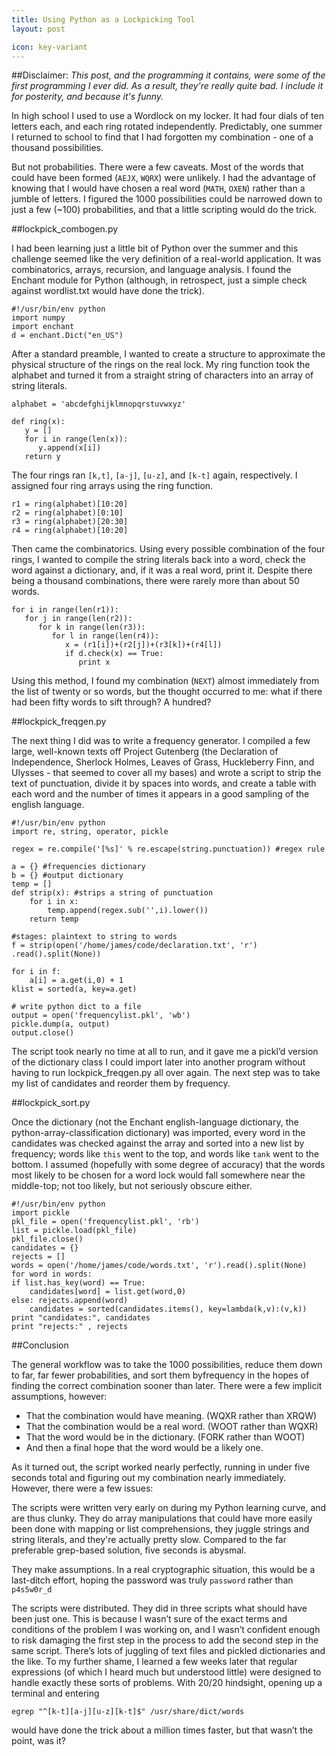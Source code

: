```yaml
---
title: Using Python as a Lockpicking Tool
layout: post

icon: key-variant
---
```


##Disclaimer: 
*This post, and the programming it contains, were some of the first programming I ever did. As a result, they're really quite bad. I include it for posterity, and because it's funny.*



In high school I used to use a Wordlock on my locker. It had four dials of ten letters each, and each ring rotated independently. Predictably, one summer I returned to school to find that I had forgotten my combination - one of a thousand possibilities.

But not probabilities. There were a few caveats. Most of the words that could have been formed (`AEJX`, `WQRX`) were unlikely. I had the advantage of knowing that I would have chosen a real word (`MATH`, `OXEN`) rather than a jumble of letters. I figured the 1000 possibilities could be narrowed down to just a few (~100) probabilities, and that a little scripting would do the trick.

##lockpick_combogen.py

I had been learning just a little bit of Python over the summer and this challenge seemed like the very definition of a real-world application. It was combinatorics, arrays, recursion, and language analysis. I found the Enchant module for Python (although, in retrospect, just a simple check against wordlist.txt would have done the trick).

	#!/usr/bin/env python
	import numpy
	import enchant
	d = enchant.Dict("en_US")

After a standard preamble, I wanted to create a structure to approximate the physical structure of the rings on the real lock. My ring function took the alphabet and turned it from a straight string of characters into an array of string literals.

	alphabet = 'abcdefghijklmnopqrstuvwxyz'

	def ring(x):
	   y = []
	   for i in range(len(x)):
	      y.append(x[i])
	   return y

The four rings ran `[k,t]`, `[a-j]`, `[u-z]`, and `[k-t]` again, respectively. I assigned four ring arrays using the ring function.

	r1 = ring(alphabet)[10:20]
	r2 = ring(alphabet)[0:10]
	r3 = ring(alphabet)[20:30]
	r4 = ring(alphabet)[10:20]

Then came the combinatorics. Using every possible combination of the four rings, I wanted to compile the string literals back into a word, check the word against a dictionary, and, if it was a real word, print it. Despite there being a thousand combinations, there were rarely more than about 50 words.

	for i in range(len(r1)):
	   for j in range(len(r2)):
	      for k in range(len(r3)):
		     for l in range(len(r4)):
		        x = (r1[i])+(r2[j])+(r3[k])+(r4[l])
			    if d.check(x) == True:
			       print x

Using this method, I found my combination (`NEXT`) almost immediately from the list of twenty or so words, but the thought occurred to me: what if there had been fifty words to sift through? A hundred?

##lockpick_freqgen.py

The next thing I did was to write a frequency generator. I compiled a few large, well-known texts off Project Gutenberg (the Declaration of Independence, Sherlock Holmes, Leaves of Grass, Huckleberry Finn, and Ulysses - that seemed to cover all my bases) and wrote a script to strip the text of punctuation, divide it by spaces into words, and create a table with each word and the number of times it appears in a good sampling of the english language.

	#!/usr/bin/env python
	import re, string, operator, pickle

	regex = re.compile('[%s]' % re.escape(string.punctuation)) #regex rule

	a = {} #frequencies dictionary
	b = {} #output dictionary
	temp = []
	def strip(x): #strips a string of punctuation
		for i in x:
	    	temp.append(regex.sub('',i).lower())
	    return temp

	#stages: plaintext to string to words
	f = strip(open('/home/james/code/declaration.txt', 'r') .read().split(None))

	for i in f:
		a[i] = a.get(i,0) + 1
	klist = sorted(a, key=a.get)

	# write python dict to a file
	output = open('frequencylist.pkl', 'wb')
	pickle.dump(a, output)
	output.close()

The script took nearly no time at all to run, and it gave me a pickl’d version of the dictionary class I could import later into another program without having to run lockpick_freqgen.py all over again. The next step was to take my list of candidates and reorder them by frequency.

##lockpick_sort.py

Once the dictionary (not the Enchant english-language dictionary, the python-array-classification dictionary) was imported, every word in the candidates was checked against the array and sorted into a new list by frequency; words like `this` went to the top, and words like `tank` went to the bottom. I assumed (hopefully with some degree of accuracy) that the words most likely to be chosen for a word lock would fall somewhere near the middle-top; not too likely, but not seriously obscure either.

	#!/usr/bin/env python
	import pickle
	pkl_file = open('frequencylist.pkl', 'rb')
	list = pickle.load(pkl_file)
	pkl_file.close()
	candidates = {}
	rejects = []
	words = open('/home/james/code/words.txt', 'r').read().split(None)
	for word in words:
	if list.has_key(word) == True:
		candidates[word] = list.get(word,0)
	else: rejects.append(word)
		candidates = sorted(candidates.items(), key=lambda(k,v):(v,k))
	print "candidates:", candidates
	print "rejects:" , rejects

##Conclusion

The general workflow was to take the 1000 possibilities, reduce them down to far, far fewer probabilities, and sort them byfrequency in the hopes of finding the correct combination sooner than later. There were a few implicit assumptions, however:

* That the combination would have meaning. (WQXR rather than XRQW)
* That the combination would be a real word. (WOOT rather than WQXR)
* That the word would be in the dictionary. (FORK rather than WOOT)
* And then a final hope that the word would be a likely one.

As it turned out, the script worked nearly perfectly, running in under five seconds total and figuring out my combination nearly immediately. However, there were a few issues:

The scripts were written very early on during my Python learning curve, and are thus clunky. They do array manipulations that could have more easily been done with mapping or list comprehensions, they juggle strings and string literals, and they're actually pretty slow. Compared to the far preferable grep-based solution, five seconds is abysmal.

They make assumptions. In a real cryptographic situation, this would be a last-ditch effort, hoping the password was truly `password` rather than `p4s5w0r_d`

The scripts were distributed. They did in three scripts what should have been just one. This is because I wasn’t sure of the exact terms and conditions of the problem I was working on, and I wasn’t confident enough to risk damaging the first step in the process to add the second step in the same script. There’s lots of juggling of text files and pickled dictionaries and the like.
To my further shame, I learned a few weeks later that regular expressions (of which I heard much but understood little) were designed to handle exactly these sorts of problems. With 20/20 hindsight, opening up a terminal and entering

	egrep "^[k-t][a-j][u-z][k-t]$" /usr/share/dict/words

would have done the trick about a million times faster, but that wasn’t the point, was it?
